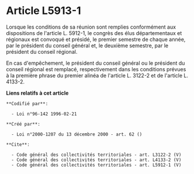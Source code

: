 # Article L5913-1

Lorsque les conditions de sa réunion sont remplies conformément aux dispositions de l'article L. 5912-1, le congrès des élus
départementaux et régionaux est convoqué et présidé, le premier semestre de chaque année, par le président du conseil général
et, le deuxième semestre, par le président du conseil régional. 

En cas d'empêchement, le président du conseil général ou le président du conseil régional est remplacé, respectivement dans
les conditions prévues à la première phrase du premier alinéa de l'article L. 3122-2 et de l'article L. 4133-2.

**Liens relatifs à cet article**

	**Codifié par**:

	  - Loi n°96-142 1996-02-21

	**Créé par**:

	  - Loi n°2000-1207 du 13 décembre 2000 - art. 62 ()

	**Cite**:

	  - Code général des collectivités territoriales - art. L3122-2 (V)
	  - Code général des collectivités territoriales - art. L4133-2 (V)
	  - Code général des collectivités territoriales - art. L5912-1 (V)

